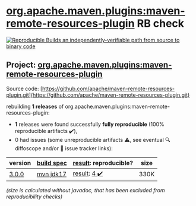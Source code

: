 [org.apache.maven.plugins:maven-remote-resources-plugin](https://central.sonatype.com/artifact/org.apache.maven.plugins/maven-remote-resources-plugin/versions) RB check
=======

[![Reproducible Builds](https://reproducible-builds.org/images/logos/rb.svg) an independently-verifiable path from source to binary code](https://reproducible-builds.org/)

## Project: [org.apache.maven.plugins:maven-remote-resources-plugin](https://central.sonatype.com/artifact/org.apache.maven.plugins/maven-remote-resources-plugin/versions)

Source code: [https://github.com/apache/maven-remote-resources-plugin.git](https://github.com/apache/maven-remote-resources-plugin.git)

rebuilding **1 releases** of org.apache.maven.plugins:maven-remote-resources-plugin:
- **1** releases were found successfully **fully reproducible** (100% reproducible artifacts :heavy_check_mark:),
- 0 had issues (some unreproducible artifacts :warning:, see eventual :mag: diffoscope and/or :memo: issue tracker links):

| version | [build spec](/BUILDSPEC.md) | [result](https://reproducible-builds.org/docs/jvm/): reproducible? | size |
| -- | --------- | ------ | -- |
| [3.0.0](https://search.maven.org/artifact/org.apache.maven.plugins/maven-remote-resources-plugin/3.0.0/pom) | [mvn jdk17](maven-remote-resources-plugin-3.0.0.buildspec) | [result](maven-remote-resources-plugin-3.0.0.buildinfo): [4 :heavy_check_mark: ](maven-remote-resources-plugin-3.0.0.buildcompare) | 330K |

<i>(size is calculated without javadoc, that has been excluded from reproducibility checks)</i>
